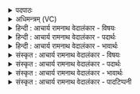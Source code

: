 <details><summary>पदपाठः</summary>

इ꣡न्द्र꣢꣯। तु꣢भ्य꣢꣯म्। इत्। अ꣣द्रिवः। अ। द्रिवः। अ꣡नु꣢꣯त्तम्। अ। नु꣣त्तम्। वज्रिन्। वीर्य꣢꣯म्। यत्। ह꣣। त्य꣢म्। मा꣣यि꣡न꣢म्। मृ꣣ग꣢म्। त꣡व꣢꣯। त्यत्। मा꣣य꣡या꣢। अ꣡व꣢꣯धीः। अ꣡र्च꣢꣯न्। अ꣡नु꣢꣯। स्व꣣रा꣡ज्य꣢म्। स्व꣣। रा꣡ज्य꣢꣯म्। ४१२।
</details>

<details><summary>अधिमन्त्रम् (VC)</summary>

- इन्द्रः
- गोतमो राहूगणः
- पङ्क्तिः
- पञ्चमः
- ऐन्द्रं काण्डम्
</details>

<details><summary>हिन्दी : आचार्य रामनाथ वेदालंकार - विषयः</summary>

अगले मन्त्र में परमात्मा, जीवात्मा, राजा और सेनापति के शौर्य की प्रशंसा की गयी है।
</details>

<details><summary>हिन्दी : आचार्य रामनाथ वेदालंकार - पदार्थः</summary>

पदार्थान्वयभाषाः -  हे (अद्रिवः) मेघयुक्त अन्तरिक्ष के तुल्य विद्यमान अर्थात् मेघयुक्त अन्तरिक्ष जैसे जल बरसाता है, वैसे सुख बरसानेवाले, (वज्रिन्) शत्रुओं को दण्ड देनेवाले (इन्द्र) परमात्मन्, जीवात्मन्, राजन् और सेनापते ! (तुभ्यम् इत्) तेरा ही (अ-नुत्तम्) शत्रुओं से अप्रतिहत (वीर्यम्) शौर्य है। (यत्) जो, तू (स्वराज्यम् अनु) स्वराज्य के अनुकूल (अर्चन्) कर्म करता हुआ (त्यम्) उस कुख्यात (मायिनम्) छलादिदोषयुक्त, (मृगम्) पशुतुल्य शत्रु को (मायया) कौशल से (अवधीः) मार गिराता है, (त्यत्) वह कर्म (तव) तेरा ही है, अन्य कोई उस कर्म को नहीं कर सकता ॥४॥ इस मन्त्र में अर्थश्लेष अलङ्कार है ॥४॥
</details>

<details><summary>हिन्दी : आचार्य रामनाथ वेदालंकार - भावार्थः</summary>

भावार्थभाषाः -  परमात्मा को स्मरण कर और जीवात्मा, राजा तथा सेनापति को उद्बोधन देकर, उनके द्वारा समस्त आन्तरिक तथा बाह्य शत्रुओं का उन्मूलन करके सबको आत्मा और राष्ट्र के स्वराज्य का उपभोग करना चाहिए ॥४॥
</details>

<details><summary>संस्कृत : आचार्य रामनाथ वेदालंकार - विषयः</summary>

अथ परमात्मनो जीवात्मनो नृपतेः सेनापतेर्वा शौर्यं प्रशस्यते।
</details>

<details><summary>संस्कृत : आचार्य रामनाथ वेदालंकार - पदार्थः</summary>

पदार्थान्वयभाषाः -  हे (अद्रिवः) मेघयुक्तमन्तरिक्षमिव विद्यमान, मेघयुक्तमन्तरिक्षं यथा जलं वर्षति तद्वत् सुखवर्षक इत्यर्थः। अद्रिरिति मेघनाम। निघं० १।१०। हे (वज्रिन्) शत्रुषु दण्डधर (इन्द्र) परमात्मन्, जीवात्मन्, राजन्, सेनापते वा ! (तुभ्यम् इत्) तवैव। अत्र ‘षष्ठ्यर्थे चतुर्थीति वाच्यम्। अ० २।३।६२’ वा० इति षष्ठ्यर्थे चतुर्थी। (अनुत्तम्) शत्रुभिरप्रतिहतम्। न नुत्तम् अनुत्तम्, नुद प्रेरणे। (वीर्यम्) शौर्यम् अस्ति। (यत्) यत् त्वम् (स्वराज्यम् अनु) स्वराज्यानुकूलम् (अर्चन्) कर्म कुर्वन् (त्यम्) तम् कुख्यातम्, (मायिनम्) छलादिदोषयुक्तम् (मृगम्) पशुतुल्यम् शत्रुम् (मायया) कौशलेन (अवधीः) हंसि। अत्र लडर्थे लुङ्। (तव त्यत्) तवैव तत् अन्यजनदुर्लभं कर्म वर्वर्ति ॥४॥२ अत्र अर्थश्लेषालङ्कारः ॥४॥
</details>

<details><summary>संस्कृत : आचार्य रामनाथ वेदालंकार - भावार्थः</summary>

भावार्थभाषाः -  परमात्मानं स्मृत्वा जीवात्मानं, नृपतिं, सेनापतिं च समुद्बोध्य तद्द्वारा निखिलानाभ्यन्तरान् बाह्यांश्च रिपूनुन्मूल्य सर्वैरात्मनो राष्ट्रस्य च स्वराज्यमुपभोक्तव्यम् ॥४॥
</details>

<details><summary>संस्कृत : आचार्य रामनाथ वेदालंकार - पादटिप्पनी</summary>

टिप्पणी:   १. ऋ० १।८०।७ ‘तव त्यत्’ इत्यत्र ‘तमु त्वं’ इति पाठः। २. ऋग्भाष्ये दयानन्दर्षिर्ऋचमिमां ‘ये प्रजापालनाय सूर्यवत् स्वबलन्यायविद्याः प्रकाश्य कपटिनो जनान् निबध्नन्ति ते राज्यं वर्द्धयितुं करान् प्राप्तुं च शक्नुवन्तीति’ विषये व्याख्यातवान्।
</details>